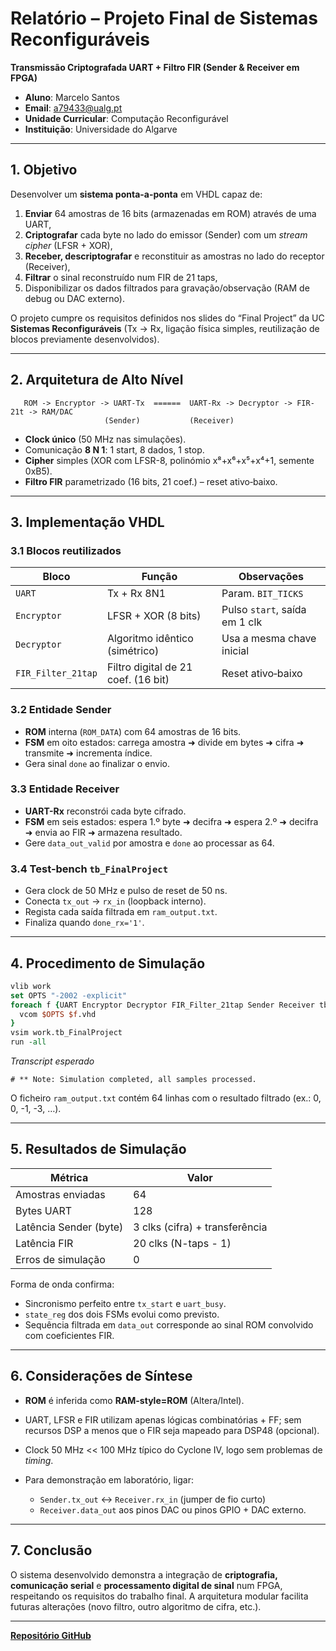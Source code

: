 # Relatório – Projeto Final de Sistemas Reconfiguráveis
**Transmissão Criptografada UART + Filtro FIR (Sender & Receiver em FPGA)**

* **Aluno**: Marcelo Santos
* **Email**: [a79433@ualg.pt](mailto:a79433@ualg.pt)
* **Unidade Curricular**: Computação Reconfigurável
* **Instituição**: Universidade do Algarve

---

## 1. Objetivo

Desenvolver um **sistema ponta-a-ponta** em VHDL capaz de:

1. **Enviar** 64 amostras de 16 bits (armazenadas em ROM) através de uma UART,
2. **Criptografar** cada byte no lado do emissor (Sender) com um *stream cipher* (LFSR + XOR),
3. **Receber, descriptografar** e reconstituir as amostras no lado do receptor (Receiver),
4. **Filtrar** o sinal reconstruído num FIR de 21 taps,
5. Disponibilizar os dados filtrados para gravação/observação (RAM de debug ou DAC externo).

O projeto cumpre os requisitos definidos nos slides do “Final Project” da UC **Sistemas Reconfiguráveis** (Tx → Rx, ligação física simples, reutilização de blocos previamente desenvolvidos).

---

## 2. Arquitetura de Alto Nível

```
   ROM -> Encryptor -> UART-Tx  ======  UART-Rx -> Decryptor -> FIR-21t -> RAM/DAC
                     (Sender)           (Receiver)
```

* **Clock único** (50 MHz nas simulações).
* Comunicação **8 N 1**: 1 start, 8 dados, 1 stop.
* **Cipher** simples (XOR com LFSR-8, polinómio x⁸+x⁶+x⁵+x⁴+1, semente 0xB5).
* **Filtro FIR** parametrizado (16 bits, 21 coef.) – reset ativo‐baixo.

---

## 3. Implementação VHDL

### 3.1 Blocos reutilizados

| Bloco              | Função                              | Observações                   |
| ------------------ | ----------------------------------- | ----------------------------- |
| `UART`             | Tx + Rx 8N1                         | Param. `BIT_TICKS`            |
| `Encryptor`        | LFSR + XOR (8 bits)                 | Pulso `start`, saída em 1 clk |
| `Decryptor`        | Algoritmo idêntico (simétrico)      | Usa a mesma chave inicial     |
| `FIR_Filter_21tap` | Filtro digital de 21 coef. (16 bit) | Reset ativo‐baixo             |

### 3.2 Entidade **Sender**

* **ROM** interna (`ROM_DATA`) com 64 amostras de 16 bits.
* **FSM** em oito estados: carrega amostra ➜ divide em bytes ➜ cifra ➜ transmite ➜ incrementa índice.
* Gera sinal `done` ao finalizar o envio.

### 3.3 Entidade **Receiver**

* **UART-Rx** reconstrói cada byte cifrado.
* **FSM** em seis estados: espera 1.º byte ➜ decifra ➜ espera 2.º ➜ decifra ➜ envia ao FIR ➜ armazena resultado.
* Gere `data_out_valid` por amostra e `done` ao processar as 64.

### 3.4 Test-bench `tb_FinalProject`

* Gera clock de 50 MHz e pulso de reset de 50 ns.
* Conecta `tx_out` → `rx_in` (loopback interno).
* Regista cada saída filtrada em `ram_output.txt`.
* Finaliza quando `done_rx='1'`.

---

## 4. Procedimento de Simulação

```tcl
vlib work
set OPTS "-2002 -explicit"
foreach f {UART Encryptor Decryptor FIR_Filter_21tap Sender Receiver tb_FinalProject} {
  vcom $OPTS $f.vhd
}
vsim work.tb_FinalProject
run -all
```

*Transcript esperado*

```
# ** Note: Simulation completed, all samples processed.
```

O ficheiro `ram_output.txt` contém 64 linhas com o resultado filtrado (ex.: 0, 0, -1, -3, …).

---

## 5. Resultados de Simulação

| Métrica                | Valor                          |
| ---------------------- | ------------------------------ |
| Amostras enviadas      | 64                             |
| Bytes UART             | 128                            |
| Latência Sender (byte) | 3 clks (cifra) + transferência |
| Latência FIR           | 20 clks (N-taps - 1)           |
| Erros de simulação     | 0                              |

Forma de onda confirma:

* Sincronismo perfeito entre `tx_start` e `uart_busy`.
* `state_reg` dos dois FSMs evolui como previsto.
* Sequência filtrada em `data_out` corresponde ao sinal ROM convolvido com coeficientes FIR.

---

## 6. Considerações de Síntese

* **ROM** é inferida como **RAM-style=ROM** (Altera/Intel).
* UART, LFSR e FIR utilizam apenas lógicas combinatórias + FF; sem recursos DSP a menos que o FIR seja mapeado para DSP48 (opcional).
* Clock 50 MHz << 100 MHz típico do Cyclone IV, logo sem problemas de *timing*.
* Para demonstração em laboratório, ligar:

  * `Sender.tx_out` ↔ `Receiver.rx_in` (jumper de fio curto)
  * `Receiver.data_out` aos pinos DAC ou pinos GPIO + DAC externo.

---

## 7. Conclusão

O sistema desenvolvido demonstra a integração de **criptografia, comunicação serial** e **processamento digital de sinal** num FPGA, respeitando os requisitos do trabalho final. A arquitetura modular facilita futuras alterações (novo filtro, outro algoritmo de cifra, etc.).

---

**[Repositório GitHub](https://github.com/marcelo-m7/Transmiss-o-Criptografada-UART---Filtro-FIR--ModelSim-)**